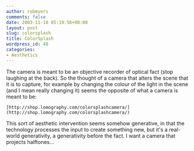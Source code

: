```yaml
---
author: robmyers
comments: false
date: 2003-11-10 05:19:56+00:00
layout: post
slug: colorsplash
title: ColorSplash
wordpress_id: 48
categories:
- Aesthetics
---
```


The camera is meant to be an objective recorder of optical fact (stop laughing at the back). So the thought of a camera that alters the scene that it is to capture, for example by changing the colour of the light in the scene (and I mean really changing it) seems the opposite of what a camera is meant to be:  
  
	[http://shop.lomography.com/colorsplashcamera/](http://shop.lomography.com/colorsplashcamera/)   
  
This sort of aesthetic intervention seems somehow generative, in that the technology processes the input to create something new, but it's a real-world generativity, a generativity before the fact. I want a camera that projects halftones...

  


